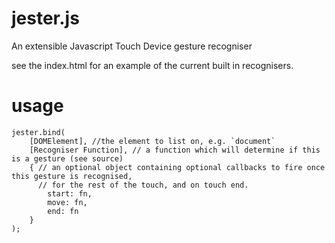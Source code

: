 # jester.js

An extensible Javascript Touch Device gesture recogniser

see the index.html for an example of the current built in recognisers.

# usage

```
jester.bind(
    [DOMElement], //the element to list on, e.g. `document`
    [Recogniser Function], // a function which will determine if this is a gesture (see source)
    { // an optional object containing optional callbacks to fire once this gesture is recognised,
      // for the rest of the touch, and on touch end.
        start: fn,
        move: fn,
        end: fn
    }
);
```
